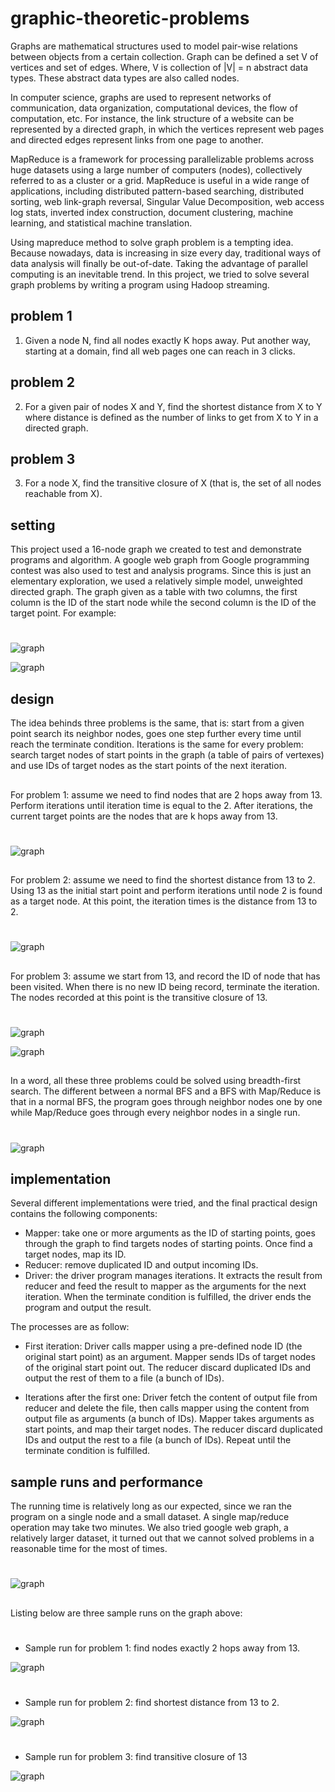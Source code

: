 # graphic-theoretic-problems

Graphs are mathematical structures used to model pair-wise relations between objects from a certain collection. Graph can be defined a set V of vertices and set of edges. Where, V is collection of |V| = n abstract data types. These abstract data types are also called nodes. 

In computer science, graphs are used to represent networks of communication, data organization, computational devices, the flow of computation, etc. For instance, the link structure of a website can be represented by a directed graph, in which the vertices represent web pages and directed edges represent links from one page to another. 

MapReduce is a framework for processing parallelizable problems across huge datasets using a large number of computers (nodes), collectively referred to as a cluster or a grid. MapReduce is useful in a wide range of applications, including distributed pattern-based searching, distributed sorting, web link-graph reversal, Singular Value Decomposition, web access log stats, inverted index construction, document clustering, machine learning, and statistical machine translation.

Using mapreduce method to solve graph problem is a tempting idea. Because nowadays, data is increasing in size every day, traditional ways of data analysis will finally be out-of-date. Taking the advantage of parallel computing is an inevitable trend. In this project, we tried to solve several graph problems by writing a program using Hadoop streaming.

## problem 1

1)	Given a node N, find all nodes exactly K hops away. Put another way, starting at a domain, find all web pages one can reach in 3 clicks.

## problem 2

2)	For a given pair of nodes X and Y, find the shortest distance from X to Y where distance is defined as the number of links to get from X to Y in a directed graph.

## problem 3

3)	For a node X, find the transitive closure of X (that is, the set of all nodes reachable from X).

## setting 

This project used a 16-node graph we created to test and demonstrate programs and algorithm. A google web graph from Google programming contest was also used to test and analysis programs. Since this is just an elementary exploration, we used a relatively simple model, unweighted directed graph. The graph given as a table with two columns, the first column is the ID of the start node while the second column is the ID of the target point. For example:

#

![graph](image/1.PNG)

![graph](image/2.PNG)

## design

The idea behinds three problems is the same, that is: start from a given point search its neighbor nodes, goes one step further every time until reach the terminate condition. Iterations is the same for every problem: search target nodes of start points in the graph (a table of pairs of vertexes) and use IDs of target nodes as the start points of the next iteration.

##

For problem 1: assume we need to find nodes that are 2 hops away from 13. Perform iterations until iteration time is equal to the 2. After iterations, the current target points are the nodes that are k hops away from 13.

#

![graph](image/3.PNG)

##

For problem 2: assume we need to find the shortest distance from 13 to 2. Using 13 as the initial start point and perform iterations until node 2 is found as a target node. At this point, the iteration times is the distance from 13 to 2.

#

![graph](image/4.PNG)

##

For problem 3: assume we start from 13, and record the ID of node that has been visited. When there is no new ID being record, terminate the iteration. The nodes recorded at this point is the transitive closure of 13.

#

![graph](image/5.PNG)

![graph](image/6.PNG)

##

In a word, all these three problems could be solved using breadth-first search. The different between a normal BFS and a BFS with Map/Reduce is that in a normal BFS, the program goes through neighbor nodes one by one while Map/Reduce goes through every neighbor nodes in a single run. 

#

![graph](image/7.PNG)

## implementation

Several different implementations were tried, and the final practical design contains the following components:
-	Mapper: take one or more arguments as the ID of starting points, goes through the graph to find targets nodes of starting points. Once find a target nodes, map its ID.
-	Reducer: remove duplicated ID and output incoming IDs.
-	Driver: the driver program manages iterations. It extracts the result from reducer and feed the result to mapper as the arguments for the next iteration. When the terminate condition is fulfilled, the driver ends the program and output the result.

The processes are as follow:
-	First iteration:
   Driver calls mapper using a pre-defined node ID (the original start point) as an argument. Mapper sends IDs of target nodes of the original start point out. The reducer discard duplicated IDs and output the rest of them to a file (a bunch of IDs).

-	Iterations after the first one:
Driver fetch the content of output file from reducer and delete the file, then calls mapper using the content from output file as arguments (a bunch of IDs). Mapper takes arguments as start points, and map their target nodes. The reducer discard duplicated IDs and output the rest to a file (a bunch of IDs).
Repeat until the terminate condition is fulfilled.

## sample runs and performance

The running time is relatively long as our expected, since we ran the program on a single node and a small dataset. A single map/reduce operation may take two minutes. We also tried google web graph, a relatively larger dataset, it turned out that we cannot solved problems in a reasonable time for the most of times.

#

![graph](image/8.PNG)

##

Listing below are three sample runs on the graph above:

#

-	Sample run for problem 1: find nodes exactly 2 hops away from 13.

![graph](image/11.PNG)

#

-	Sample run for problem 2: find shortest distance from 13 to 2.

![graph](image/12.PNG)

#

-	Sample run for problem 3: find transitive closure of 13

![graph](image/13.PNG)
